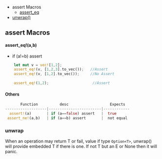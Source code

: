 - assert Macros
  - [assert_eq](#eq)
- [unwrap()](#u)


## assert Macros

<a name=eq></a>
#### assert_eq!(a,b)
- if (a!=b) assert
```rs
    let mut v = vec![1,2];
    assert_eq!(v, [1,2,3].to_vec());   //Assert
    assert_eq!(v, [1,2].to_vec());     //No Assert
    
    assert_eq!(1,2);                    //Assert
```

#### Others
```rs
       Function          desc                   Expects
-------------------|------------------------|------------
  assert!(a)       | if (a==false) assert   |  true
 assert_ne!(a,b)   | if (a==b) assert       |  not equal
```

<a name=u></a>
### unwrap
When an operation may return T or fail, value if type `Option<T>`, unwrap() will provide embedded T if there is one. If not T but an E or None then it will panic.
